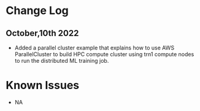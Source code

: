 # Change Log

## October,10th 2022

* Added a parallel cluster example that explains how to use AWS ParallelCluster to build HPC compute cluster using trn1 compute nodes to run the distributed ML training job.

# Known Issues

* NA


